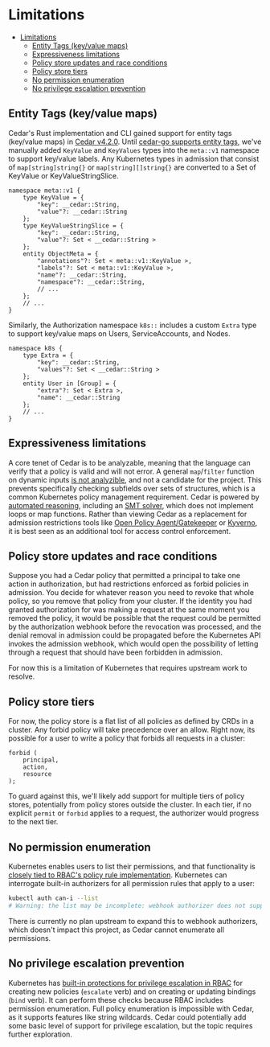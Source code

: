 # Limitations

- [Limitations](#limitations)
  - [Entity Tags (key/value maps)](#entity-tags-keyvalue-maps)
  - [Expressiveness limitations](#expressiveness-limitations)
  - [Policy store updates and race conditions](#policy-store-updates-and-race-conditions)
  - [Policy store tiers](#policy-store-tiers)
  - [No permission enumeration](#no-permission-enumeration)
  - [No privilege escalation prevention](#no-privilege-escalation-prevention)


## Entity Tags (key/value maps)

Cedar's Rust implementation and CLI gained support for entity tags (key/value maps) in [Cedar v4.2.0][4.2].
Until [cedar-go supports entity tags][go-entity-tags], we've manually added `KeyValue` and `KeyValues` types into the `meta::v1` namespace to support key/value labels.
Any Kubernetes types in admission that consist of `map[string]string{}` or `map[string][]string{}` are converted to a Set of KeyValue or KeyValueStringSlice.
```cedarschema
namespace meta::v1 {
    type KeyValue = {
        "key": __cedar::String,
        "value"?: __cedar::String
    };
    type KeyValueStringSlice = {
        "key": __cedar::String,
        "value"?: Set < __cedar::String >
    };
    entity ObjectMeta = {
        "annotations"?: Set < meta::v1::KeyValue >,
        "labels"?: Set < meta::v1::KeyValue >,
        "name"?: __cedar::String,
        "namespace"?: __cedar::String,
        // ...
    };
    // ...
}
```

Similarly, the Authorization namespace `k8s::` includes a custom `Extra` type to support key/value maps on Users, ServiceAccounts, and Nodes.
```cedarschema
namespace k8s {
	type Extra = {
		"key": __cedar::String,
		"values"?: Set < __cedar::String >
	};
    entity User in [Group] = {
		"extra"?: Set < Extra >,
		"name": __cedar::String
	};
    // ...
}
```

[4.2]: https://github.com/cedar-policy/cedar/releases/tag/v4.2.0
[go-entity-tags]: https://github.com/cedar-policy/cedar-go/issues/47

## Expressiveness limitations

A core tenet of Cedar is to be analyzable, meaning that the language can verify that a policy is valid and will not error.
A general `map`/`filter` function on dynamic inputs [is not analyzible][rfc21], and not a candidate for the project.
This prevents specifically checking subfields over sets of structures, which is a common Kubernetes policy management requirement.
Cedar is powered by [automated reasoning], including an [SMT solver], which does not implement loops or map functions.
Rather than viewing Cedar as a replacement for admission restrictions tools like [Open Policy Agent/Gatekeeper][gatekeeper] or [Kyverno][kyverno], it is best seen as an additional tool for access control enforcement.

[rfc21]: https://github.com/cedar-policy/rfcs/pull/21#issuecomment-2109240941
[automated reasoning]: https://www.amazon.science/blog/how-we-built-cedar-with-automated-reasoning-and-differential-testing
[SMT solver]: https://en.wikipedia.org/wiki/Satisfiability_modulo_theories
[gatekeeper]: https://open-policy-agent.github.io/gatekeeper/website/
[kyverno]: https://kyverno.io/

## Policy store updates and race conditions

Suppose you had a Cedar policy that permitted a principal to take one action in authorization, but had restrictions enforced as forbid policies in admission.
You decide for whatever reason you need to revoke that whole policy, so you remove that policy from your cluster.
If the identity you had granted authorization for was making a request at the same moment you removed the policy, it would be possible that the request could be permitted by the authorization webhook before the revocation was processed, and the denial removal in admission could be propagated before the Kubernetes API invokes the admission webhook, which would open the possibility of letting through a request that should have been forbidden in admission.

For now this is a limitation of Kubernetes that requires upstream work to resolve.

## Policy store tiers

For now, the policy store is a flat list of all policies as defined by CRDs in a cluster.
Any forbid policy will take precedence over an allow.
Right now, its possible for a user to write a policy that forbids all requests in a cluster:
```cedar
forbid (
    principal,
    action,
    resource
);
```
To guard against this, we'll likely add support for multiple tiers of policy stores, potentially from policy stores outside the cluster.
In each tier, if no explicit `permit` or `forbid` applies to a request, the authorizer would progress to the next tier.

## No permission enumeration

Kubernetes enables users to list their permissions, and that functionality is [closely tied to RBAC's policy rule implementation][ruleResolver].
Kubernetes can interrogate built-in authorizers for all permission rules that apply to a user:

```bash
kubectl auth can-i --list
# Warning: the list may be incomplete: webhook authorizer does not support user rule resolution
```

There is currently no plan upstream to expand this to webhook authorizers, which doesn't impact this project, as Cedar cannot enumerate all permissions.

[ruleResolver]: https://pkg.go.dev/k8s.io/apiserver@v0.31.1/pkg/authorization/authorizer#RuleResolver

## No privilege escalation prevention

Kubernetes has [built-in protections for privilege escalation in RBAC][privesc-rbac] for creating new policies (`escalate` verb) and on creating or updating bindings (`bind` verb).
It can perform these checks because RBAC includes permission enumeration.
Full policy enumeration is impossible with Cedar, as it supports features like string wildcards.
Cedar could potentially add some basic level of support for privilege escalation, but the topic requires further exploration.

[privesc-rbac]: https://kubernetes.io/docs/reference/access-authn-authz/rbac/#privilege-escalation-prevention-and-bootstrapping
